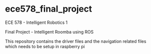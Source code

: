 # ece578_final_project

ECE 578 - Intelligent Robotics 1

Final Project - Intelligent Roomba using ROS 

This repository contains the driver files and the navigation related files which needs to be setup in raspberry pi
